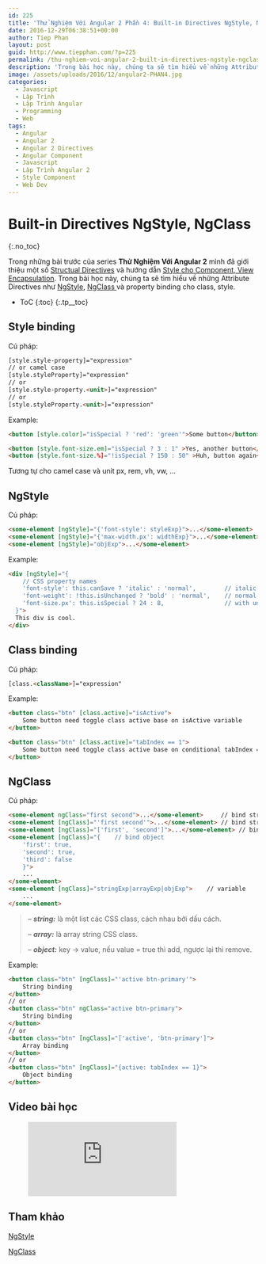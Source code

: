 ```yaml
---
id: 225
title: 'Thử Nghiệm Với Angular 2 Phần 4: Built-in Directives NgStyle, NgClass'
date: 2016-12-29T06:38:51+00:00
author: Tiep Phan
layout: post
guid: http://www.tiepphan.com/?p=225
permalink: /thu-nghiem-voi-angular-2-built-in-directives-ngstyle-ngclass/
description: 'Trong bài học này, chúng ta sẽ tìm hiểu về những Attribute Directives như NgStyle NgClass và property binding cho class, style'
image: /assets/uploads/2016/12/angular2-PHAN4.jpg
categories:
  - Javascript
  - Lập Trình
  - Lập Trình Angular
  - Programming
  - Web
tags:
  - Angular
  - Angular 2
  - Angular 2 Directives
  - Angular Component
  - Javascript
  - Lập Trình Angular 2
  - Style Component
  - Web Dev
---
```


# Built-in Directives NgStyle, NgClass
{:.no_toc}

Trong những bài trước của series **Thử Nghiệm Với Angular 2** mình đã giới thiệu một số <a href="https://angular.io/docs/ts/latest/guide/structural-directives.html" target="_blank">Structual Directives</a> và hướng dẫn <a href="http://www.tiepphan.com/thu-nghiem-voi-angular-2-style-component-view-encapsulation/" target="_blank">Style cho Component, View Encapsulation</a>. Trong bài học này, chúng ta sẽ tìm hiểu về những Attribute Directives như <a href="https://angular.io/docs/ts/latest/guide/template-syntax.html#!#ngStyle" target="_blank">NgStyle</a>, <a href="https://angular.io/docs/ts/latest/guide/template-syntax.html#!#ngClass" target="_blank">NgClass </a>và property binding cho class, style.

* ToC
{:toc}
{:.tp__toc}

## Style binding

Cú pháp:

```html
[style.style-property]="expression"
// or camel case
[style.styleProperty]="expression"
// or
[style.style-property.<unit>]="expression"
// or
[style.styleProperty.<unit>]="expression"
```

Example:

```html
<button [style.color]="isSpecial ? 'red': 'green'">Some button</button>

<button [style.font-size.em]="isSpecial ? 3 : 1" >Yes, another button</button>
<button [style.font-size.%]="!isSpecial ? 150 : 50" >Huh, button again</button>
```

Tương tự cho camel case và unit px, rem, vh, vw, ...

## NgStyle

Cú pháp:
      
```html
<some-element [ngStyle]="{'font-style': styleExp}">...</some-element>
<some-element [ngStyle]="{'max-width.px': widthExp}">...</some-element>
<some-element [ngStyle]="objExp">...</some-element>
```

Example:

```html
<div [ngStyle]="{
    // CSS property names
    'font-style': this.canSave ? 'italic' : 'normal',        // italic
    'font-weight': !this.isUnchanged ? 'bold' : 'normal',    // normal
    'font-size.px': this.isSpecial ? 24 : 8,                 // with unit
  }">
  This div is cool.
</div>
```

## Class binding

Cú pháp:

```html
[class.<className>]="expression"
```

Example:

```html
<button class="btn" [class.active]="isActive">
    Some button need toggle class active base on isActive variable
</button>

<button class="btn" [class.active]="tabIndex == 1">
    Some button need toggle class active base on conditional tabIndex == 1
</button>
```

## NgClass
    

Cú pháp:

```html
<some-element ngClass="first second">...</some-element>     // bind string
<some-element [ngClass]="'first second'">...</some-element> // bind string value
<some-element [ngClass]="['first', 'second']">...</some-element> // bind array
<some-element [ngClass]="{    // bind object
    'first': true,
    'second': true,
    'third': false
    }">
    ...
</some-element>
<some-element [ngClass]="stringExp|arrayExp|objExp">    // variable
    ...
</some-element>
```
      
<blockquote>
  <p>
    &#8211; <em><strong>string:</strong> </em>là một list các CSS class, cách nhau bởi dấu cách.
  </p>
  
  <p>
    &#8211; <em><strong>array:</strong> </em>là array string CSS class.
  </p>
  
  <p>
    &#8211; <em><strong>object:</strong></em> key -> value, nếu value = true thì add, ngược lại thì remove.
  </p>
</blockquote>

Example:
      
```html
<button class="btn" [ngClass]="'active btn-primary'">
    String binding
</button>
// or
<button class="btn" ngClass="active btn-primary">
    String binding
</button>
// or
<button class="btn" [ngClass]="['active', 'btn-primary']">
    Array binding
</button>
// or
<button class="btn" [ngClass]="{active: tabIndex == 1}">
    Object binding
</button>
```

## Video bài học

<figure class="video_container">
  <iframe src="https://www.youtube.com/embed/D45vVWG3hpU" frameborder="0" allowfullscreen="true"> </iframe>
</figure>

## Tham khảo

<a href="https://angular.io/docs/ts/latest/guide/template-syntax.html#!#ngStyle" target="_blank">NgStyle</a>

<a href="https://angular.io/docs/ts/latest/guide/template-syntax.html#!#ngClass" target="_blank">NgClass </a>